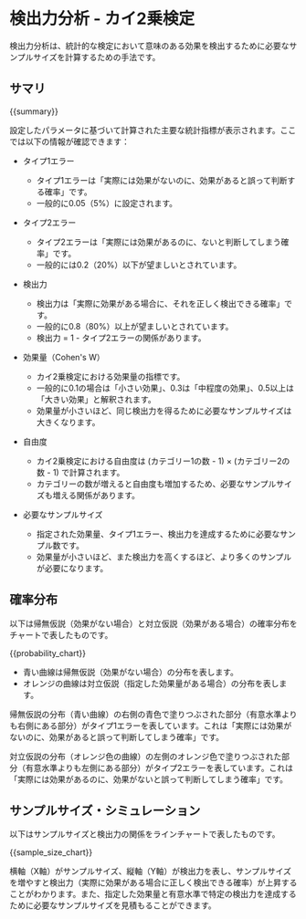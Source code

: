 # 検出力分析 - カイ2乗検定

検出力分析は、統計的な検定において意味のある効果を検出するために必要なサンプルサイズを計算するための手法です。

## サマリ

{{summary}}

設定したパラメータに基づいて計算された主要な統計指標が表示されます。ここでは以下の情報が確認できます：

* タイプ1エラー
  * タイプ1エラーは「実際には効果がないのに、効果があると誤って判断する確率」です。
  * 一般的に0.05（5%）に設定されます。

* タイプ2エラー
  * タイプ2エラーは「実際には効果があるのに、ないと判断してしまう確率」です。
  * 一般的には0.2（20%）以下が望ましいとされています。

* 検出力
  * 検出力は「実際に効果がある場合に、それを正しく検出できる確率」です。
  * 一般的に0.8（80%）以上が望ましいとされています。
  * 検出力 = 1 - タイプ2エラーの関係があります。

* 効果量（Cohen's W）
  * カイ2乗検定における効果量の指標です。
  * 一般的に0.1の場合は「小さい効果」、0.3は「中程度の効果」、0.5以上は「大きい効果」と解釈されます。
  * 効果量が小さいほど、同じ検出力を得るために必要なサンプルサイズは大きくなります。

* 自由度
  * カイ2乗検定における自由度は (カテゴリー1の数 - 1) × (カテゴリー2の数 - 1) で計算されます。
  * カテゴリーの数が増えると自由度も増加するため、必要なサンプルサイズも増える関係があります。

* 必要なサンプルサイズ
  * 指定された効果量、タイプ1エラー、検出力を達成するために必要なサンプル数です。
  * 効果量が小さいほど、また検出力を高くするほど、より多くのサンプルが必要になります。

## 確率分布

以下は帰無仮説（効果がない場合）と対立仮説（効果がある場合）の確率分布をチャートで表したものです。

{{probability_chart}}

- 青い曲線は帰無仮説（効果がない場合）の分布を表します。
- オレンジの曲線は対立仮説（指定した効果量がある場合）の分布を表します。

帰無仮説の分布（青い曲線）の右側の青色で塗りつぶされた部分（有意水準よりも右側にある部分）がタイプ1エラーを表しています。これは「実際には効果がないのに、効果があると誤って判断してしまう確率」です。

対立仮説の分布（オレンジ色の曲線）の左側のオレンジ色で塗りつぶされた部分（有意水準よりも左側にある部分）がタイプ2エラーを表しています。これは「実際には効果があるのに、効果がないと誤って判断してしまう確率」です。


## サンプルサイズ・シミュレーション

以下はサンプルサイズと検出力の関係をラインチャートで表したものです。

{{sample_size_chart}}

横軸（X軸）がサンプルサイズ、縦軸（Y軸）が検出力を表し、サンプルサイズを増やすと検出力（実際に効果がある場合に正しく検出できる確率）が上昇することがわかります。また、指定した効果量と有意水準で特定の検出力を達成するために必要なサンプルサイズを見積もることができます。